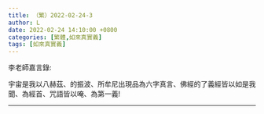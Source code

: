 ```yaml
---
title: （繁）2022-02-24-3
author: L
date: 2022-02-24 14:10:00 +0800
categories: [繁體,如來真實義]
tags: [如來真實義]
---
```


李老師嘉言錄:

宇宙是我以八赫茲、的振波、所牟尼出現品為六字真言、佛經的了義經皆以如是我聞、為經首、咒語皆以唵、為第一義!


-------